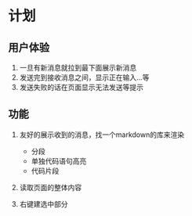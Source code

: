 # 计划


## 用户体验
1. 一旦有新消息就拉到最下面展示新消息
2. 发送完到接收消息之间，显示正在输入...等
3. 发送失败的话在页面显示无法发送等提示

## 功能
1. 友好的展示收到的消息，找一个markdown的库来渲染
   * 分段
   * 单独代码语句高亮
   * 代码片段

2. 读取页面的整体内容
3. 右键建选中部分